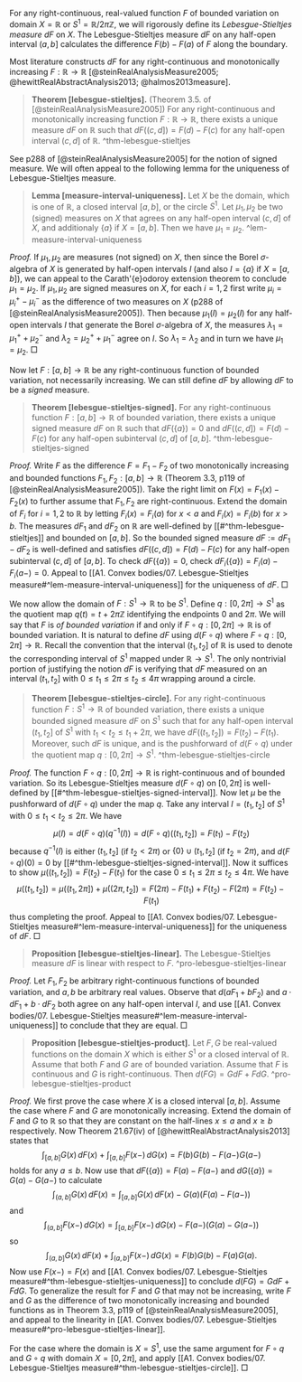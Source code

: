 For any right-continuous, real-valued function $F$ of bounded variation on domain $X = \mathbb{R}$ or $S^1 = \mathbb{R} / 2\pi \mathbb{Z}$, we will rigorously define its _Lebesgue-Stieltjes measure_ $dF$ on $X$. The Lebesgue-Stieltjes measure $dF$ on any half-open interval $(a, b]$ calculates the difference $F(b) - F(a)$ of $F$ along the boundary.

Most literature constructs $dF$ for any right-continuous and monotonically increasing $F : \mathbb{R} \to \mathbb{R}$ [@steinRealAnalysisMeasure2005; @hewittRealAbstractAnalysis2013; @halmos2013measure].

> __Theorem [lebesgue-stieltjes].__ (Theorem 3.5. of [@steinRealAnalysisMeasure2005]) For any right-continuous and monotonically increasing function $F : \mathbb{R} \to \mathbb{R}$, there exists a unique measure $dF$ on $\mathbb{R}$ such that $dF((c, d]) = F(d) - F(c)$ for any half-open interval $(c, d]$ of $\mathbb{R}$.
> ^thm-lebesgue-stieltjes

See p288 of [@steinRealAnalysisMeasure2005] for the notion of signed measure. We will often appeal to the following lemma for the uniqueness of Lebesgue-Stieltjes measure.

> __Lemma [measure-interval-uniqueness].__ Let $X$ be the domain, which is one of $\mathbb{R}$, a closed interval $[a, b]$, or the circle $S^1$. Let $\mu_1, \mu_2$ be two (signed) measures on $X$ that agrees on any half-open interval $(c, d]$ of $X$, and additionaly $\left\{ a \right\}$ if $X = [a, b]$. Then we have $\mu_1 = \mu_2$.
> ^lem-measure-interval-uniqueness

_Proof._ If $\mu_1, \mu_2$ are measures (not signed) on $X$, then since the Borel $\sigma$-algebra of $X$ is generated by half-open intervals $I$ (and also $I = \left\{ a \right\}$ if $X = [a, b]$), we can appeal to the Carath\'{e}odoroy extension theorem to conclude $\mu_1 = \mu_2$. If $\mu_1, \mu_2$ are signed measures on $X$, for each $i=1, 2$ first write $\mu_i = \mu_i^+ - \mu_i^-$ as the difference of two measures on $X$ (p288 of [@steinRealAnalysisMeasure2005]). Then because $\mu_1(I) = \mu_2(I)$ for any half-open intervals $I$ that generate the Borel $\sigma$-algebra of $X$, the measures $\lambda_1 = \mu_1^+ + \mu_2^-$ and $\lambda_2 = \mu_2^+ + \mu_1^-$ agree on $I$. So $\lambda_1 = \lambda_2$ and in turn we have $\mu_1 = \mu_2$. □

Now let $F : [a, b] \to \mathbb{R}$ be any right-continuous function of bounded variation, not necessarily increasing. We can still define $dF$ by allowing $dF$ to be a _signed_ measure.

> __Theorem [lebesgue-stieltjes-signed].__ For any right-continuous function $F : [a, b] \to \mathbb{R}$ of bounded variation, there exists a unique signed measure $dF$ on $\mathbb{R}$ such that $dF(\left\{ a \right\}) = 0$ and $dF((c, d]) = F(d) - F(c)$ for any half-open subinterval $(c, d]$ of $[a, b]$.
> ^thm-lebesgue-stieltjes-signed

_Proof._ Write $F$ as the difference $F = F_1 - F_2$ of two monotonically increasing and bounded functions $F_1, F_2 : [a, b] \to \mathbb{R}$ (Theorem 3.3, p119 of [@steinRealAnalysisMeasure2005]). Take the right limit on $F(x) = F_1(x) - F_2(x)$ to further assume that $F_1, F_2$ are right-continuous. Extend the domain of $F_i$ for $i=1, 2$ to $\mathbb{R}$ by letting $F_i(x) = F_i(a)$ for $x < a$ and $F_i(x) = F_i(b)$ for $x > b$. The measures $dF_1$ and $dF_2$ on $\mathbb{R}$ are well-defined by [[#^thm-lebesgue-stieltjes]] and bounded on $[a, b]$. So the bounded signed measure $dF := dF_1 - dF_2$ is well-defined and satisfies $dF((c, d]) = F(d) - F(c)$ for any half-open subinterval $(c, d]$ of $[a, b]$. To check $dF(\left\{ a \right\}) = 0$, check $dF_i(\left\{ a \right\}) = F_i(a) - F_i(a-) = 0$. Appeal to [[A1. Convex bodies/07. Lebesgue-Stieltjes measure#^lem-measure-interval-uniqueness]] for the uniqueness of $dF$. □

We now allow the domain of $F : S^1 \to \mathbb{R}$ to be $S^1$. Define $q : [0, 2\pi] \to S^1$ as the quotient map $q(t) = t + 2\pi \mathbb{Z}$ identifying the endpoints $0$ and $2\pi$. We will say that $F$ is _of bounded variation_ if and only if $F \circ q : [0, 2\pi] \to \mathbb{R}$ is of bounded variation. It is natural to define $dF$ using $d(F \circ q)$ where $F \circ q : [0, 2\pi] \to \mathbb{R}$. Recall the convention that the interval $(t_1, t_2]$ of $\mathbb{R}$ is used to denote the corresponding interval of $S^1$ mapped under $\mathbb{R} \to S^1$. The only nontrivial portion of justifying the notion $d F$ is verifying that $dF$ measured on an interval $(t_1, t_2]$ with $0 \leq t_1 \leq 2\pi \leq t_2 \leq 4\pi$ wrapping around a circle.

> __Theorem [lebesgue-stieltjes-circle].__ For any right-continuous function $F : S^1 \to \mathbb{R}$ of bounded variation, there exists a unique bounded signed measure $dF$ on $S^1$ such that for any half-open interval $(t_1, t_2]$ of $S^1$ with $t_1 < t_2 \leq t_1 + 2\pi$, we have $dF((t_1, t_2]) = F(t_2) - F(t_1)$. Moreover, such $dF$ is unique, and is the pushforward of $d(F \circ q)$ under the quotient map $q : [0, 2\pi] \to S^1$.
> ^thm-lebesgue-stieltjes-circle

_Proof._ The function $F \circ q : [0, 2\pi] \to \mathbb{R}$ is right-continuous and of bounded variation. So its Lebesgue-Stieltjes measure $d(F \circ q)$ on $[0, 2\pi]$ is well-defined by [[#^thm-lebesgue-stieltjes-signed-interval]]. Now let $\mu$ be the pushforward of $d(F \circ q)$ under the map $q$. Take any interval $I = (t_1, t_2]$ of $S^1$ with $0 \leq t_1 < t_2 \leq 2\pi$. We have
$$
\mu(I) = d(F \circ q)(q^{-1}(I)) = d(F \circ q)((t_1, t_2]) = F(t_1) - F(t_2)
$$
because $q^{-1}(I)$ is either $(t_1, t_2]$ (if $t_2 < 2\pi$) or $\left\{ 0 \right\} \cup (t_1, t_2]$ (if $t_2 = 2\pi$), and $d(F \circ q)(0) = 0$ by [[#^thm-lebesgue-stieltjes-signed-interval]]. Now it suffices to show $\mu((t_1, t_2]) = F(t_2) - F(t_1)$ for the case $0 \leq t_1 \leq 2\pi \leq t_2 \leq 4\pi$. We have
$$
\mu((t_1, t_2]) = \mu((t_1, 2\pi]) + \mu((2\pi, t_2]) = F(2\pi) - F(t_1) + F(t_2) - F(2\pi) = F(t_2) - F(t_1)
$$
thus completing the proof. Appeal to [[A1. Convex bodies/07. Lebesgue-Stieltjes measure#^lem-measure-interval-uniqueness]] for the uniqueness of $dF$. □

> __Proposition [lebesgue-stieltjes-linear].__ The Lebesgue-Stieltjes measure $dF$ is linear with respect to $F$.
> ^pro-lebesgue-stieltjes-linear

_Proof._ Let $F_1, F_2$ be arbitrary right-continuous functions of bounded variation, and $a, b$ be arbitrary real values. Observe that $d(aF_1 + bF_2)$ and $a \cdot dF_1 + b \cdot dF_2$ both agree on any half-open interval $I$, and use [[A1. Convex bodies/07. Lebesgue-Stieltjes measure#^lem-measure-interval-uniqueness]] to conclude that they are equal. □

> __Proposition [lebesgue-stieltjes-product].__ Let $F, G$ be real-valued functions on the domain $X$ which is either $S^1$ or a closed interval of $\mathbb{R}$. Assume that both $F$ and $G$ are of bounded variation. Assume that $F$ is continuous and $G$ is right-continuous. Then $d(FG) = G dF + F dG$.
> ^pro-lebesgue-stieltjes-product

_Proof._ We first prove the case where $X$ is a closed interval $[a, b]$. Assume the case where $F$ and $G$ are monotonically increasing. Extend the domain of $F$ and $G$ to $\mathbb{R}$ so that they are constant on the half-lines $x \leq a$ and $x \geq b$ respectively. Now Theorem 21.67(iv) of [@hewittRealAbstractAnalysis2013] states that
$$
\int_{[a, b]} G(x)\, dF(x) + \int_{[a, b]} F(x-) \, dG(x) = F(b) G(b) - F(a-) G(a-)
$$
holds for any $a \leq b$. Now use that $dF(\{a\}) = F(a) - F(a-)$ and $dG(\left\{ a \right\}) = G(a) - G(a-)$ to calculate
$$
\int_{(a, b]} G(x)\, dF(x) = \int_{[a, b]} G(x)\,dF(x) - G(a) \left( F(a) - F(a-) \right)
$$
and
$$
\int_{(a, b]} F(x-) \, dG(x) = \int_{[a, b]} F(x-) \, dG(x) - F(a-) \left( G(a) - G(a-) \right) 
$$
so
$$
\int_{(a, b]} G(x)\, dF(x) + \int_{(a, b]} F(x-) \, dG(x) = F(b) G(b) - F(a) G(a).
$$
Now use $F(x-) = F(x)$ and [[A1. Convex bodies/07. Lebesgue-Stieltjes measure#^thm-lebesgue-stieltjes-uniqueness]] to conclude $d(FG) = G dF + F dG$. To generalize the result for $F$ and $G$ that may not be increasing, write $F$ and $G$ as the difference of two monotonically increasing and bounded functions as in Theorem 3.3, p119 of [@steinRealAnalysisMeasure2005], and appeal to the linearity in [[A1. Convex bodies/07. Lebesgue-Stieltjes measure#^pro-lebesgue-stieltjes-linear]]. 

For the case where the domain is $X = S^1$, use the same argument for $F \circ q$ and $G \circ q$ with domain $X = [0, 2\pi]$, and apply [[A1. Convex bodies/07. Lebesgue-Stieltjes measure#^thm-lebesgue-stieltjes-circle]]. □